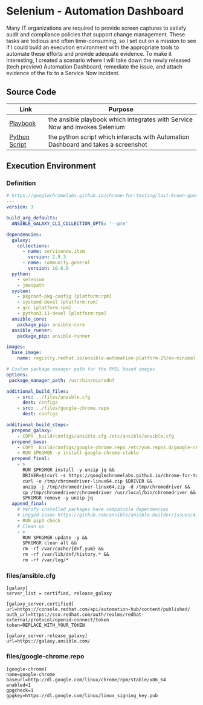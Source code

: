 # Selenium - Automation Dashboard

Many IT organizations are required to provide screen captures to satisfy audit and compliance policies that support change management. These tasks are tedious and often time-consuming, so I set out on a mission to see if I could build an execution environment with the appropriate tools to automate these efforts and provide adequate evidence. To make it interesting, I created a scenario where I will take down the newly released (tech preview) Automation Dashboard, remediate the issue, and attach evidence of the fix to a Service Now incident.

## Source Code

| Link | Purpose |
| --- | --- |
| [Playbook](../selenium_automation_dashboard.yml) | the ansible playbook which integrates with Service Now and invokes Selenium |
| [Python Script](../scripts/selenium_automation_dashboard.py) | the python script which interacts with Automation Dashboard and takes a screenshot |

## Execution Environment

### Definition

```yaml
# https://googlechromelabs.github.io/chrome-for-testing/last-known-good-versions-with-downloads.json
---
version: 3

build_arg_defaults:
  ANSIBLE_GALAXY_CLI_COLLECTION_OPTS: '--pre'

dependencies:
  galaxy:
    collections:
      - name: servicenow.itsm
        version: 2.9.3
      - name: community.general
        version: 10.6.0
  python:
    - selenium
    - jmespath
  system:
    - pkgconf-pkg-config [platform:rpm]
    - systemd-devel [platform:rpm]
    - gcc [platform:rpm]
    - python3.11-devel [platform:rpm]
  ansible_core:
    package_pip: ansible-core
  ansible_runner:
    package_pip: ansible-runner

images:
  base_image:
    name: registry.redhat.io/ansible-automation-platform-25/ee-minimal-rhel8:latest

# Custom package manager path for the RHEL based images
options:
 package_manager_path: /usr/bin/microdnf

additional_build_files:
    - src: ../files/ansible.cfg
      dest: configs
    - src: ../files/google-chrome.repo
      dest: configs

additional_build_steps:
  prepend_galaxy:
    - COPY _build/configs/ansible.cfg /etc/ansible/ansible.cfg
  prepend_base:
    - COPY _build/configs/google-chrome.repo /etc/yum.repos.d/google-chrome.repo
    - RUN $PKGMGR -y install google-chrome-stable
  prepend_final:
    - >
      RUN $PKGMGR install -y unzip jq &&
      DRIVER=$(curl -s https://googlechromelabs.github.io/chrome-for-testing/last-known-good-versions-with-downloads.json | jq -r '.channels.Stable.downloads.chromedriver[] | select(.platform=="linux64") | .url') &&
      curl -o /tmp/chromedriver-linux64.zip $DRIVER &&
      unzip -j /tmp/chromedriver-linux64.zip -d /tmp/chromedriver && 
      cp /tmp/chromedriver/chromedriver /usr/local/bin/chromedriver &&
      $PKGMGR remove -y unzip jq 
  append_final:
    # Verify installed packages have compatible dependencies
    # Logged issue https://github.com/ansible/ansible-builder/issues/416
    - RUN pip3 check
    # Clean up
    - >
      RUN $PKGMGR update -y &&
      $PKGMGR clean all &&
      rm -rf /var/cache/{dnf,yum} &&
      rm -rf /var/lib/dnf/history.* &&
      rm -rf /var/log/*
```

### files/ansible.cfg

```
[galaxy]
server_list = certified, release_galaxy

[galaxy_server.certified]
url=https://console.redhat.com/api/automation-hub/content/published/
auth_url=https://sso.redhat.com/auth/realms/redhat-external/protocol/openid-connect/token
token=REPLACE_WITH_YOUR_TOKEN

[galaxy_server.release_galaxy]
url=https://galaxy.ansible.com/
```

### files/google-chrome.repo

```
[google-chrome]
name=google-chrome
baseurl=http://dl.google.com/linux/chrome/rpm/stable/x86_64
enabled=1
gpgcheck=1
gpgkey=https://dl.google.com/linux/linux_signing_key.pub
```
